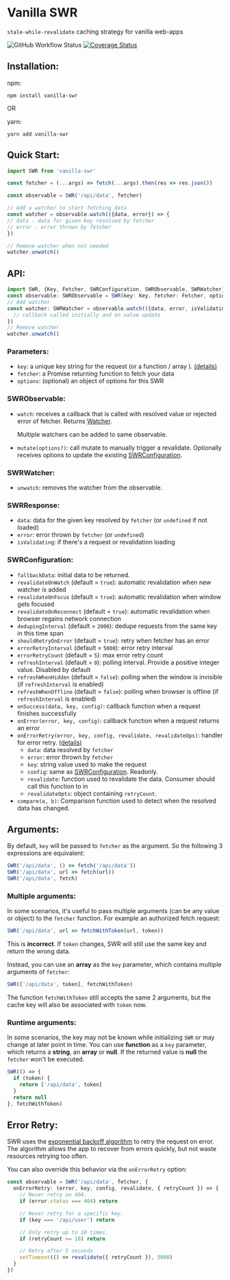 # Vanilla SWR
`stale-while-revalidate` caching strategy for vanilla web-apps

![GitHub Workflow Status](https://img.shields.io/github/workflow/status/droyson/vanilla-swr/build)
[![Coverage Status](https://coveralls.io/repos/github/droyson/vanilla-swr/badge.svg?branch=main)](https://coveralls.io/github/droyson/vanilla-swr?branch=main)

## Installation:
npm:
```
npm install vanilla-swr
```
OR

yarn:
```
yarn add vanilla-swr
```

## Quick Start:
```typescript
import SWR from 'vanilla-swr'

const fetcher = (...args) => fetch(...args).then(res => res.json())

const observable = SWR('/api/data', fetcher)

// Add a watcher to start fetching data
const watcher = observable.watch(({data, error}) => {
// data - data for given key resolved by fetcher
// error - error thrown by fetcher
})

// Remove watcher when not needed
watcher.unwatch()
```

## API:
```typescript
import SWR, {Key, Fetcher, SWRConfiguration, SWRObservable, SWRWatcher} from 'vanilla-swr'
const observable: SWRObservable = SWR(key: Key, fetcher: Fetcher, options: SWRConfiguration)
// Add watcher
const watcher: SWRWatcher = observable.watch(({data, error, isValidating}: SWRResponse) => {
  // callback called initially and on value update
})
// Remove watcher
watcher.unwatch()
```

### Parameters:
* `key`: a unique key string for the request (or a function / array ). [(details)](#Arguments)
* `fetcher`: a Promise returning function to fetch your data
* `options`: (optional) an object of options for this SWR

### SWRObservable:
* `watch`: receives a callback that is called with resolved value or rejected error of fetcher. Returns [Watcher](#SWRWatcher).
  
  Multiple watchers can be added to same observable.
* `mutate(options?)`: call mutate to manually trigger a revalidate. Optionally receives options to update the existing [SWRConfiguration](#SWRConfiguration).

### SWRWatcher:
* `unwatch`: removes the watcher from the observable.

### SWRResponse:
* `data`: data for the given key resolved by `fetcher` (or `undefined` if not loaded)
* `error`: error thrown by `fetcher` (or `undefined`)
* `isValidating`: if there's a request or revalidation loading

### SWRConfiguration:
* `fallbackData`: initial data to be returned.
* `revalidateOnWatch` (default = `true`): automatic revalidation when new watcher is added
* `revalidateOnFocus` (default = `true`): automatic revalidation when window gets focused
* `revalidateOnReconnect` (default = `true`): automatic revalidation when browser regains network connection
* `dedupingInterval` (default = `2000`): dedupe requests from the same key in this time span
* `shouldRetryOnError` (default = `true`): retry when fetcher has an error
* `errorRetryInterval` (default = `5000`): error retry interval
* `errorRetryCount` (default = `5`): max error retry count
* `refreshInterval` (default = `0`): polling interval. Provide a positive integer value. Disabled by default
* `refreshWhenHidden` (default = `false`): polling when the window is invisible (if `refreshInterval` is enabled)
* `refreshWhenOffline` (default = `false`): polling when browser is offline (if `refreshInterval` is enabled)
* `onSuccess(data, key, config)`: callback function when a request finishes successfully
* `onError(error, key, config)`: callback function when a request returns an error
* `onErrorRetry(error, key, config, revalidate, revalidateOps)`: handler for error retry. [(details)](#Error-Retry)
  * `data`: data resolved by `fetcher`
  * `error`: error thrown by `fetcher`
  * `key`: string value used to make the request
  * `config`: same as [SWRConfiguration](#SWRConfiguration). Readonly.
  * `revalidate`: function used to revalidate the data. Consumer should call this function to in
  * `revalidateOpts`: object containing `retryCount`.
* `compare(a, b)`: Comparison function used to detect when the resolved data has changed.

## Arguments:
By default, `key` will be passed to `fetcher` as the argument. So the following 3 expressions are equivalent:
```typescript
SWR('/api/data', () => fetch('/api/data'))
SWR('/api/data', url => fetch(url))
SWR('/api/data', fetch)
```

### Multiple arguments:
In some scenarios, it's useful to pass multiple arguments (can be any value or object) to the `fetcher` function. For example an authorized fetch request:
```typescript
SWR('/api/data', url => fetchWithToken(url, token))
```
This is **incorrect**. If `token` changes, SWR will still use the same key and return the wrong data.

Instead, you can use an **array** as the `key` parameter, which contains multiple arguments of `fetcher`:
```typescript
SWR(['/api/data', token], fetchWithToken)
```
The function `fetchWithToken` still accepts the same 2 arguments, but the cache key will also be associated with `token` now.

### Runtime arguments:
In some scenarios, the key may not be known while initializing `SWR` or may change at later point in time. You can use **function** as a `key` parameter, which returns a **string**, an **array** or **null**. If the returned value is **null** the `fetcher` won't be executed.
```typescript
SWR(() => {
  if (token) {
    return ['/api/data', token]
  }
  return null
}, fetchWithToken)
```

## Error Retry:
SWR uses the [exponential backoff algorithm](https://en.wikipedia.org/wiki/Exponential_backoff) to retry the request on error. The algorithm allows the app to recover from errors quickly, but not waste resources retrying too often.

You can also override this behavior via the `onErrorRetry` option:
```typescript
const observable = SWR('/api/data', fetcher, {
  onErrorRetry: (error, key, config, revalidate, { retryCount }) => {
    // Never retry on 404.
    if (error.status === 404) return

    // Never retry for a specific key.
    if (key === '/api/user') return

    // Only retry up to 10 times.
    if (retryCount >= 10) return

    // Retry after 5 seconds.
    setTimeout(() => revalidate({ retryCount }), 5000)
  }
})
```
